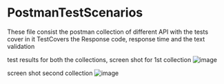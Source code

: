 # PostmanTestScenarios
These file consist the postman collection of different API
with the tests cover in it
TestCovers the Response code, response time and the text validation

test results for both the collections, screen shot for 1st collection
![image](https://user-images.githubusercontent.com/69391967/131328491-2244cfd0-54e8-4a21-8ab4-da306959898e.png)

screen shot second collection
![image](https://user-images.githubusercontent.com/69391967/131328541-b90cffea-ef1b-4171-8feb-da9d63235164.png)


